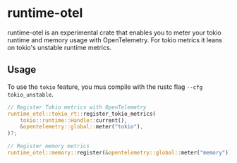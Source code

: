 # runtime-otel

runtime-otel is an experimental crate that enables you to meter your tokio runtime and memory usage with OpenTelemetry. For tokio metrics it leans on tokio's unstable runtime metrics.

## Usage

To use the `tokio` feature, you mus compile with the rustc flag `--cfg tokio_unstable`.

```rust
// Register Tokio metrics with OpenTelemetry
runtime_otel::tokio_rt::register_tokio_metrics(
    tokio::runtime::Handle::current(),
    &opentelemetry::global::meter("tokio"),
)?;

// Register memory metrics
runtime_otel::memory::register(&opentelemetry::global::meter("memory"))?;
```

